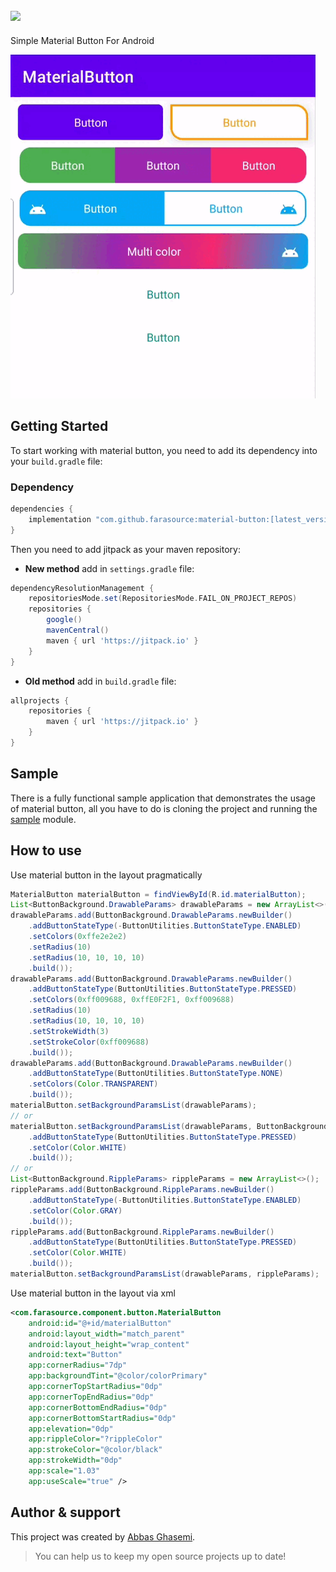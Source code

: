 [![](https://jitpack.io/v/farasource/material-button.svg)](https://jitpack.io/#farasource/material-button)
-
Simple Material Button For Android

![](media/demo.gif)

## Getting Started

To start working with material button, you need to add its dependency into your `build.gradle` file:
### Dependency
```groovy
dependencies {
    implementation "com.github.farasource:material-button:[latest_version]"
}
```


Then you need to add jitpack as your maven repository:

* **New method** add in `settings.gradle` file:
```groovy
dependencyResolutionManagement {
    repositoriesMode.set(RepositoriesMode.FAIL_ON_PROJECT_REPOS)
    repositories {
        google()
        mavenCentral()
        maven { url 'https://jitpack.io' }
    }
}
```

* **Old method** add in `build.gradle` file:
```groovy
allprojects {
    repositories {
        maven { url 'https://jitpack.io' }
    }
}
```

## Sample
There is a fully functional sample application that demonstrates the usage of material button, all you have to do is cloning the project and running the [sample](https://github.com/farasource/material-button/tree/master/sample) module.
## How to use

Use material button in the layout pragmatically
```JAVA
MaterialButton materialButton = findViewById(R.id.materialButton);
List<ButtonBackground.DrawableParams> drawableParams = new ArrayList<>();
drawableParams.add(ButtonBackground.DrawableParams.newBuilder()
    .addButtonStateType(-ButtonUtilities.ButtonStateType.ENABLED)
    .setColors(0xffe2e2e2)
    .setRadius(10)
    .setRadius(10, 10, 10, 10)
    .build());
drawableParams.add(ButtonBackground.DrawableParams.newBuilder()
    .addButtonStateType(ButtonUtilities.ButtonStateType.PRESSED)
    .setColors(0xff009688, 0xffE0F2F1, 0xff009688)
    .setRadius(10)
    .setRadius(10, 10, 10, 10)
    .setStrokeWidth(3)
    .setStrokeColor(0xff009688)
    .build());
drawableParams.add(ButtonBackground.DrawableParams.newBuilder()
    .addButtonStateType(ButtonUtilities.ButtonStateType.NONE)
    .setColors(Color.TRANSPARENT)
    .build());
materialButton.setBackgroundParamsList(drawableParams);
// or
materialButton.setBackgroundParamsList(drawableParams, ButtonBackground.RippleParams.newBuilder()
    .addButtonStateType(ButtonUtilities.ButtonStateType.PRESSED)
    .setColor(Color.WHITE)
    .build());
// or
List<ButtonBackground.RippleParams> rippleParams = new ArrayList<>();
rippleParams.add(ButtonBackground.RippleParams.newBuilder()
    .addButtonStateType(-ButtonUtilities.ButtonStateType.ENABLED)
    .setColor(Color.GRAY)
    .build());
rippleParams.add(ButtonBackground.RippleParams.newBuilder()
    .addButtonStateType(ButtonUtilities.ButtonStateType.PRESSED)
    .setColor(Color.WHITE)
    .build());
materialButton.setBackgroundParamsList(drawableParams, rippleParams);
```

Use material button in the layout via xml
```XML
<com.farasource.component.button.MaterialButton
    android:id="@+id/materialButton"
    android:layout_width="match_parent"
    android:layout_height="wrap_content"
    android:text="Button"
    app:cornerRadius="7dp"
    app:backgroundTint="@color/colorPrimary"
    app:cornerTopStartRadius="0dp"
    app:cornerTopEndRadius="0dp"
    app:cornerBottomEndRadius="0dp"
    app:cornerBottomStartRadius="0dp"
    app:elevation="0dp"
    app:rippleColor="?rippleColor"
    app:strokeColor="@color/black"
    app:strokeWidth="0dp"
    app:scale="1.03"
    app:useScale="true" />
```

## Author & support
This project was created by [Abbas Ghasemi](https://farasource.com/).
> You can help us to keep my open source projects up to date!
